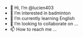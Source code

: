 - 👋 Hi, I’m @lucien403
- 👀 I’m interested in badminton 
- 🌱 I’m currently learning English 
- 💞️ I’m looking to collaborate on ...
- 📫 How to reach me ...

<!---
lucien403/lucien403 is a ✨ special ✨ repository because its `README.md` (this file) appears on your GitHub profile.
You can click the Preview link to take a look at your changes.
--->

